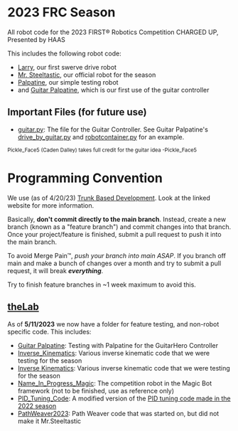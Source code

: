 # 2023 FRC Season
All robot code for the 2023 FIRST® Robotics Competition CHARGED UP, Presented by HAAS

This includes the following robot code:
- [Larry](Larry), our first swerve drive robot
- [Mr. Steeltastic](Mr_Steeltastic), our official robot for the season
- [Palpatine](Palpatine_2022), our simple testing robot
- and [Guitar Palpatine](theLab/Guitar_Palpatine2023), which is our first use of the guitar controller

## Important Files (for future use)
- [guitar.py](theLab/Guitar_Palpatine2023/guitar.py): The file for the Guitar Controller. See Guitar Palpatine's [drive_by_guitar.py](theLab/Guitar_Palpatine2023/commands/drive_by_guitar) and [robotcontainer.py](theLab/Guitar_Palpatine2023/robotcontainer.py) for an example.

<sub>Pickle_Face5 (Caden Dalley) takes full credit for the guitar idea   -Pickle_Face5</sub>

# Programming Convention
We use (as of 4/20/23) [Trunk Based Development](https://trunkbaseddevelopment.com/). Look at the linked website for more information.

Basically, **don't commit directly to the main branch**. Instead, create a new branch (known as a "feature branch") and commit changes into that branch. Once your project/feature is finished, submit a pull request to push it into the main branch.

To avoid Merge Pain™, *push your branch into main ASAP*. If you branch off main and make a bunch of changes over a month and try to submit a pull request, it will break ***everything***.

Try to finish feature branches in ~1 week maximum to avoid this.

## [theLab](theLab)
As of **5/11/2023** we now have a folder for feature testing, and non-robot specific code. This includes:
- [Guitar Palpatine](theLab/Guitar_Palpatine2023): Testing with Palpatine for the GuitarHero Controller
- [Inverse_Kinematics](theLab/Inverse_Kinematics_Folder): Various inverse kinematic code that we were testing for the season
- [Inverse Kinematics](theLab/Inverse_Kinematics_Folder): Various inverse kinematic code that we were testing for the season
- [Name_In_Progress_Magic](theLab/Name_In_Progress_Magic): The competition robot in the Magic Bot framework (not to be finished, use as reference only)
- [PID_Tuning_Code](theLab/PID_Tuning_Code): A modified version of the [PID tuning code made in the 2022 season](https://github.com/SteelRidgeRobotics/2021-2022_FRC_Season/tree/main/PID_Tuning_Code)
- [PathWeaver2023](theLab/PathWeaver2023): Path Weaver code that was started on, but did not make it Mr.Steeltastic
